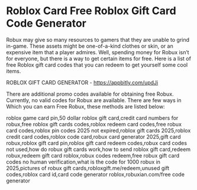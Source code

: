# Roblox Card Free Roblox Gift Card Code Generator

Robux may give so many resources to gamers that they are unable to grind in-game. These assets might be one-of-a-kind clothes or skin, or an expensive item that a player admires. Well, spending money for Robux isn’t for everyone, but there is a way to get certain items for free. Here is a list of free Roblox gift card codes that you can redeem to get yourself some cool items.

ROBLOX GIFT CARD GENERATOR - https://appbitly.com/updJi

There are additional promo codes available for obtaining free Robux. Currently, no valid codes for Robux are available. There are few ways in Which you can earn Free Robux, these methods are listed below:

roblox game card pin,50 dollar roblox gift card,credit card numbers for robux,free roblox gift cards codes,roblox redeem card codes,free robux card codes,roblox pin codes 2025 not expired,roblox gift cards 2025,roblox credit card codes,roblox code card,robux card generator 2025,gift card robux,roblox gift card pin,roblox gift card redeem codes,robux card codes not used,how do robux gift cards work,how to send roblox gift card,redeem robux,redeem gift card roblox,robux codes redeem,free robux gift card codes no human verification,what is the code for 1000 robux in 2025,pictures of robux gift cards,robloxgift.me/redeem,unused gift codes,roblox card id,card code generator roblox,robuxian.com/free code generator

